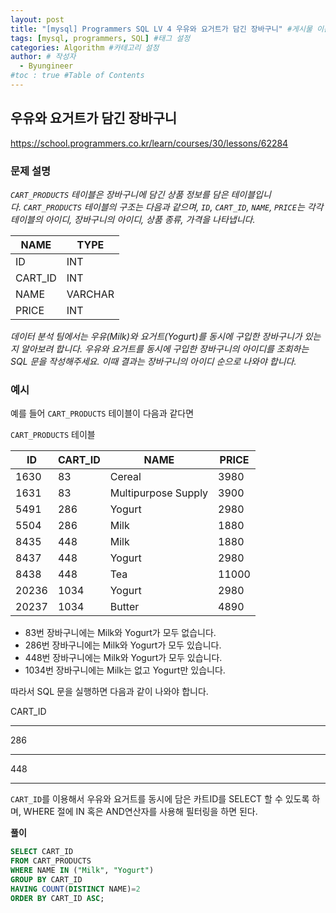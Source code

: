 ```yaml
---
layout: post
title: "[mysql] Programmers SQL LV 4 우유와 요거트가 담긴 장바구니" #게시물 이름
tags: [mysql, programmers, SQL] #태그 설정
categories: Algorithm #카테고리 설정
author: # 작성자
  - Byungineer
#toc : true #Table of Contents
---
```


## 우유와 요거트가 담긴 장바구니
<https://school.programmers.co.kr/learn/courses/30/lessons/62284>

### 문제 설명

_`CART_PRODUCTS` 테이블은 장바구니에 담긴 상품 정보를 담은 테이블입니다. `CART_PRODUCTS` 테이블의 구조는 다음과 같으며, `ID`, `CART_ID`, `NAME`, `PRICE`는 각각 테이블의 아이디, 장바구니의 아이디, 상품 종류, 가격을 나타냅니다._

| NAME | TYPE |
| --- | --- |
| ID | INT |
| CART_ID | INT |
| NAME | VARCHAR |
| PRICE | INT |

_데이터 분석 팀에서는 우유(Milk)와 요거트(Yogurt)를 동시에 구입한 장바구니가 있는지 알아보려 합니다. 우유와 요거트를 동시에 구입한 장바구니의 아이디를 조회하는 SQL 문을 작성해주세요. 이때 결과는 장바구니의 아이디 순으로 나와야 합니다._

### 예시

예를 들어 `CART_PRODUCTS` 테이블이 다음과 같다면

`CART_PRODUCTS` 테이블

| ID | CART_ID | NAME | PRICE |
| --- | --- | --- | --- |
| 1630 | 83 | Cereal | 3980 |
| 1631 | 83 | Multipurpose Supply | 3900 |
| 5491 | 286 | Yogurt | 2980 |
| 5504 | 286 | Milk | 1880 |
| 8435 | 448 | Milk | 1880 |
| 8437 | 448 | Yogurt | 2980 |
| 8438 | 448 | Tea | 11000 |
| 20236 | 1034 | Yogurt | 2980 |
| 20237 | 1034 | Butter | 4890 |
- 83번 장바구니에는 Milk와 Yogurt가 모두 없습니다.
- 286번 장바구니에는 Milk와 Yogurt가 모두 있습니다.
- 448번 장바구니에는 Milk와 Yogurt가 모두 있습니다.
- 1034번 장바구니에는 Milk는 없고 Yogurt만 있습니다.

따라서 SQL 문을 실행하면 다음과 같이 나와야 합니다.

CART_ID

---

286

---

448

---


`CART_ID`를 이용해서 우유와 요거트를 동시에 담은 카트ID를 SELECT 할 수 있도록 하며, WHERE 절에 IN 혹은 AND연산자를 사용해 필터링을 하면 된다.

**풀이**
```SQL
SELECT CART_ID 
FROM CART_PRODUCTS
WHERE NAME IN ("Milk", "Yogurt")
GROUP BY CART_ID
HAVING COUNT(DISTINCT NAME)=2
ORDER BY CART_ID ASC;
```
